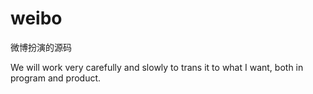 weibo
=====

微博扮演的源码

We will work very carefully and slowly to trans it to what I want, both in program and product.